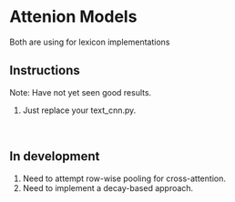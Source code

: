 # Attenion Models
Both are using for lexicon implementations

## Instructions
Note: Have not yet seen good results. <br>
1. Just replace your text_cnn.py.
<br>


## In development
1. Need to attempt row-wise pooling for cross-attention.<br>
2. Need to implement a decay-based approach. 
